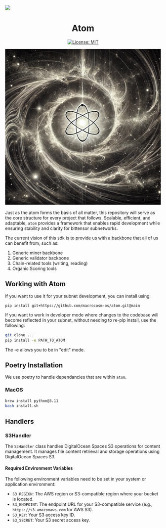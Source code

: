 <picture>
    <source srcset="./assets/macrocosmos-white.png"  media="(prefers-color-scheme: dark)">
    <source srcset="./assets/macrocosmos-black.png"  media="(prefers-color-scheme: light)">
    <img src="macrocosmos-black.png">
</picture>

<div align="center">

# **Atom** <!-- omit in toc -->
[![License: MIT](https://img.shields.io/badge/License-MIT-yellow.svg)](https://opensource.org/licenses/MIT) 
</div>

<div align="center">
    <img src="./assets/atom.png" alt="atom">
</div>

Just as the atom forms the basis of all matter, this repository will serve as the core structure for every project that follows. Scalable, efficient, and adaptable, `atom` provides a framework that enables rapid development while ensuring stability and clarity for bittensor subnetworks. 

The current vision of this sdk is to provide us with a backbone that all of us can benefit from, such as:
1. Generic miner backbone 
2. Generic validator backbone 
3. Chain-related tools (writing, reading)
4. Organic Scoring tools

## Working with Atom
If you want to use it for your subnet development, you can install using: 
```
pip install git+https://github.com/macrocosm-os/atom.git@main
```

If you want to work in developer mode where changes to the codebase will become reflected in your subnet, without needing to re-pip install, use the following: 
```bash
git clone ... 
pip install -e PATH_TO_ATOM
```
The -e allows you to be in "edit" mode. 

## Poetry Installation
We use poetry to handle dependancies that are within `atom`. 

### MacOS 
```bash 
brew install python@3.11
bash install.sh
```

## Handlers

### S3Handler

The `S3Handler` class handles DigitalOcean Spaces S3 operations for content management. It manages file content retrieval and storage operations using DigitalOcean Spaces S3.

#### Required Environment Variables

The following environment variables need to be set in your system or application environment:
- `S3_REGION`: The AWS region or S3-compatible region where your bucket is located.
- `S3_ENDPOINT`: The endpoint URL for your S3-compatible service (e.g., `https://s3.amazonaws.com` for AWS S3).
- `S3_KEY`: Your S3 access key ID.
- `S3_SECRET`: Your S3 secret access key.


